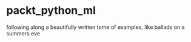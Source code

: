 # packt_python_ml
following along a beautifully written tome of examples, like ballads on a summers eve 
